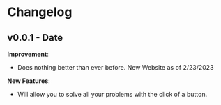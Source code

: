 # Changelog

## v0.0.1 - Date

**Improvement**:

-   Does nothing better than ever before. New Website as of 2/23/2023

**New Features**:

-   Will allow you to solve all your problems with the click of a button.
